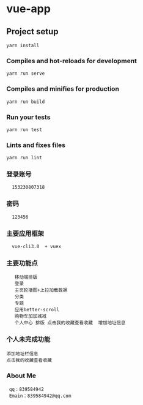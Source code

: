 <!--
 * @Descripttion: 
 * @version: 
 * @Author: sueRimn
 * @Date: 2019-09-23 14:26:03
 * @LastEditors: sueRimn
 * @LastEditTime: 2019-09-24 08:45:45
 -->
# vue-app

## Project setup
```
yarn install
```

### Compiles and hot-reloads for development
```
yarn run serve
```

### Compiles and minifies for production
```
yarn run build
```

### Run your tests
```
yarn run test
```

### Lints and fixes files
```
yarn run lint
```

### 登录账号
```
  153230807318
```
### 密码
```
  123456
```
  ### 主要应用框架 
```
  vue-cli3.0  + vuex 
```
  ### 主要功能点
```
   移动端排版 
   登录
   主页轮播图+上拉加载数据 
   分类
   专题
   应用better-scroll 
   购物车加加减减
   个人中心 排版 点击我的收藏查看收藏  增加地址信息
```
### 个人未完成功能
  ```
  添加地址栏信息
  点击我的收藏查看收藏
  ```
 ### About Me
 ```
  qq：839584942
  Emain：839584942@qq.com
  ```